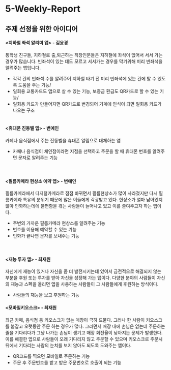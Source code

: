 # 5-Weekly-Report

## 주제 선정을 위한 아이디어 

#### <지하철 좌석 알리미 앱> - 김윤경

통학생 친구들, 지하철로 출,퇴근하는 직장인분들은 지하철에 좌석이 없어서 서서 가는 경우가 많습니다. 빈좌석이 있는 데도 모르고 서서가는 경우를 막기위해 미리 빈좌석을 알려주는 앱입니다.

- 각각 칸의 빈좌석 수를 알려주어 지하철 타기 전 미리 빈좌석에 있는 칸에 탈 수 있도록 도움을 주는 기능/
- 일회용 교통카드도 앱으로 살 수 있는 기능, 보증금 환급도 QR카드로 할 수 있는 기능/
- 일회용 카드가 만들어지면 QR카드로 변경되어 기계에 인식이 되면 일회용 카드가 나오는 구조
<br><br>

#### <휴대폰 진동벨 앱> - 변예인

카페나 음식점에서 주는 진동벨을 휴대폰 알림으로 대체하는 앱

- 카페나 음식점이 체인점이라면 지점을 선택하고 주문을 할 때 휴대폰 번호를 알려주면 문자로 알려주는 기능
<br><br><br>

#### <필름카메라 현상소 예약 앱> - 변예인

필름카메라에서 디지털카메라로 점점 바뀌면서 필름현상소가 많이 사라졌지만 다시 필름카메라 특유의 분위기 때문에 많은 이들에게 각광받고 있다. 현상소가 얼마 남아있지않아 인화하는데에 불편함을 겪는 사람들이 늘어나고 있고 이를 줄여주고자 하는 앱이다.

- 주변의 가까운 필름카메라 현상소를 알려주는 기능
- 번호를 이용해 예약할 수 있는 기능
- 인화가 끝나면 문자를 보내주는 기능
<br><br><br>

#### <재능 투자 앱> - 최재원

자신에게 재능이 있거나 자신을 좀 더 발전시키는데 있어서 금전적으로 해결되지 않는 부분을 후원 또는 투자를 받아 자신을 성장해 가는 앱이다. 
다양한 분야의 사람들이 자신의 재능과 스펙을 올리면 앱을 사용하는 사람들이 그 사람들에게 후원하는 방식이다.

- 사람들의 재능을 보고 후원하는 기능 

#### <모바일키오스크> - 최재원

최근 카페, 음식점 등 키오스크가 없는 매장이 극히 드물다. 그러나 한 사람이 키오스크를 붙잡고 오랫동안 주문 하는 경우가 많다. 그러면서 매장 내에 손님은 없는데 주문하는 줄을 기다리다가 그냥 나가는 손님이 생기고 매장 회전율이 낮아지는 문제가 발생한다. 이를 해결한 앱으로 사람들이 오래 기다리지 않고 주문할 수 있으며 키오스크로 주문시 뒤에서 기다리는 사람의 눈치를 보지 않아도 되도록 도와주는 앱이다.

- QR코드를 찍으면 모바일로 주문하는 기능
- 주문 후 주문번호를 받고 받은 주문번호로 호출이 되는 기능 
